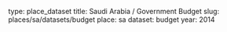 type: place_dataset
title: Saudi Arabia / Government Budget
slug: places/sa/datasets/budget
place: sa
dataset: budget
year: 2014
